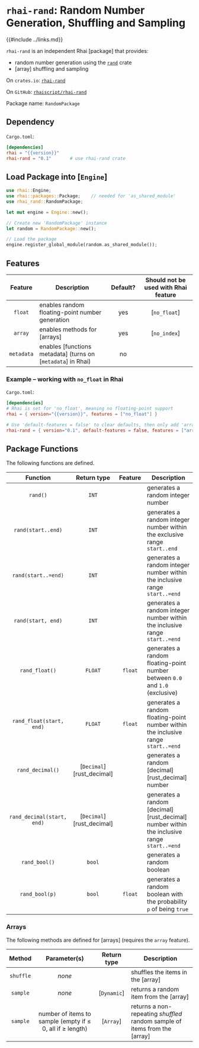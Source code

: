 `rhai-rand`: Random Number Generation, Shuffling and Sampling
=============================================================

{{#include ../links.md}}

`rhai-rand` is an independent Rhai [package] that provides:

* random number generation using the [`rand`](https://crates.io/crates/rand) crate
* [array] shuffling and sampling

On `crates.io`: [`rhai-rand`](https://crates.io/crates/rhai-rand)

On `GitHub`: [`rhaiscript/rhai-rand`](https://github.com/rhaiscript/rhai-rand)

Package name: `RandomPackage`


Dependency
----------

`Cargo.toml`:

```toml
[dependencies]
rhai = "{{version}}"
rhai-rand = "0.1"       # use rhai-rand crate
```


Load Package into [`Engine`]
----------------------------

```rust
use rhai::Engine;
use rhai::packages::Package;    // needed for 'as_shared_module'
use rhai_rand::RandomPackage;

let mut engine = Engine::new();

// Create new 'RandomPackage' instance
let random = RandomPackage::new();

// Load the package
engine.register_global_module(random.as_shared_module());
```


Features
--------

|  Feature   | Description                                                  | Default? | Should not be used with Rhai feature |
| :--------: | ------------------------------------------------------------ | :------: | :----------------------------------: |
|  `float`   | enables random floating-point number generation              |   yes    |             [`no_float`]             |
|  `array`   | enables methods for [arrays]                                 |   yes    |             [`no_index`]             |
| `metadata` | enables [functions metadata] (turns on [`metadata`] in Rhai) |    no    |                                      |

### Example &ndash; working with `no_float` in Rhai

`Cargo.toml`:

```toml
[dependencies]
# Rhai is set for 'no_float', meaning no floating-point support
rhai = { version="{{version}}", features = ["no_float"] }

# Use 'default-features = false' to clear defaults, then only add 'array'
rhai-rand = { version="0.1", default-features = false, features = ["array"] }
```


Package Functions
-----------------

The following functions are defined.

|          Function          |        Return type        | Feature | Description                                                                                |
| :------------------------: | :-----------------------: | :-----: | ------------------------------------------------------------------------------------------ |
|          `rand()`          |           `INT`           |         | generates a random integer number                                                          |
|     `rand(start..end)`     |           `INT`           |         | generates a random integer number within the exclusive range `start..end`                  |
|    `rand(start..=end)`     |           `INT`           |         | generates a random integer number within the inclusive range `start..=end`                 |
|     `rand(start, end)`     |           `INT`           |         | generates a random integer number within the inclusive range `start..=end`                 |
|       `rand_float()`       |          `FLOAT`          | `float` | generates a random floating-point number between `0.0` and `1.0` (exclusive)               |
|  `rand_float(start, end)`  |          `FLOAT`          | `float` | generates a random floating-point number within the inclusive range `start..=end`          |
|      `rand_decimal()`      | [`Decimal`][rust_decimal] |         | generates a random [decimal][rust_decimal] number                                          |
| `rand_decimal(start, end)` | [`Decimal`][rust_decimal] |         | generates a random [decimal][rust_decimal] number within the inclusive range `start..=end` |
|       `rand_bool()`        |          `bool`           |         | generates a random boolean                                                                 |
|       `rand_bool(p)`       |          `bool`           | `float` | generates a random boolean with the probability `p` of being `true`                        |


### Arrays

The following methods are defined for [arrays] (requires the `array` feature).

|  Method   |                       Parameter(s)                        | Return type | Description                                                                |
| :-------: | :-------------------------------------------------------: | :---------: | -------------------------------------------------------------------------- |
| `shuffle` |                          _none_                           |             | shuffles the items in the [array]                                          |
| `sample`  |                          _none_                           | [`Dynamic`] | returns a random item from the [array]                                     |
| `sample`  | number of items to sample (empty if ≤ 0, all if ≥ length) |  [`Array`]  | returns a non-repeating _shuffled_ random sample of items from the [array] |
